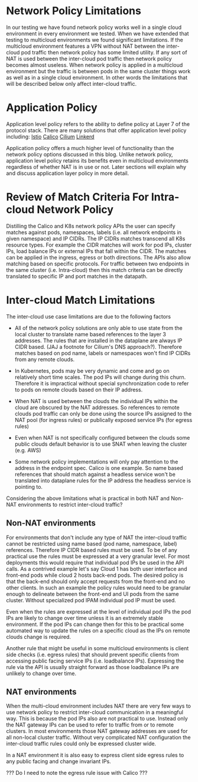 # Network Policy Limitations

In our testing we have found network policy works well in a single cloud environment in every
environment we tested.  When we have extended that testing to multicloud environments we found
significant limitations.  If the multicloud environment features a VPN without NAT between
the inter-cloud pod traffic then network policy has some limited utility.  If any sort of
NAT is used between the inter-cloud pod traffic then network policy becomes almost
useless.  When network policy is applied in a multicloud environment but the traffic is between
pods in the same cluster things work as well as in a single cloud environment.  In other words
the limitations that will be described below only affect inter-cloud traffic.

# Application Policy

Application level policy refers to the ability to define policy at Layer 7 of the protocol
stack.  There are many solutions that offer application level policy including:
[Istio](https://istio.io/)
[Calico](https://docs.projectcalico.org/v3.6/security/app-layer-policy/)
[Cilium](https://cilium.io/)
[Linkerd](https://linkerd.io/)

Application policy offers a much higher level of functionality than the network policy options
discussed in this blog.  Unlike network policy, application level policy retains its benefits
even in multicloud environments regardless of whether NAT is in use or not. Later sections
will explain why and discuss application layer policy in more detail.

# Review of Match Criteria For Intra-cloud Network Policy

Distilling the Calico and K8s network policy APIs the user can specify matches against pods,
namespaces, labels (i.e. all network endpoints in given namespace) and IP CIDRs.  The IP CIDRs
matches transcend all K8s resource types.  For example the CIDR matches will work for pod
IPs, cluster IPs, load balance IPs or external IPs that fall within the CIDR. The matches
can be applied in the ingress, egress or both directions.  The APIs also allow matching based on
specific protocols.  For traffic between two endpoints in the same cluster (i.e. Intra-cloud) 
then this match criteria can be directly translated to specific IP and port matches in the datapath.

# Inter-cloud Match Limitations

The inter-cloud use case limitations are due to the following factors

* All of the network policy solutions are only able to use state from the local cluster to
translate name based references to the layer 3 addresses. The rules that are installed in the
dataplane are always IP CIDR based. (JAJ a footnote for Cilium's DNS approach?). Therefore
matches based on pod name, labels or namespaces won't find IP CIDRs from any remote clouds.

* In Kubernetes, pods may be very dynamic and come and go on relatively short time scales.
The pod IPs will change during this churn. Therefore it is impractical without special
synchronization code to refer to pods on remote clouds based on their IP address.

* When NAT is used between the clouds the individual IPs within the cloud are obscured by the
NAT addresses.  So references to remote clouds pod traffic can only be done using the
source IPs assigned to the NAT pool (for ingress rules) or publically exposed service
IPs (for egress rules)

* Even when NAT is not specifically configured between the clouds some public clouds default
behavior is to use SNAT when leaving the cluster (e.g. AWS)

* Some network policy implementations will only pay attention to the address in the
endpoint spec. Calico is one example.  So name based references that should match
against a headless service won't be translated into dataplane rules for the IP
address the headless service is pointing to.

Considering the above limitations what is practical in both NAT and Non-NAT environments to restrict inter-cloud traffic?

## Non-NAT environments

For environments that don't include any type of NAT the inter-cloud traffic cannot be
restricted using name based (pod name, namespace, label) references.  Therefore IP
CIDR based rules must be used.  To be of any practical use the rules must be expressed
at a very granular level.  For most deployments this would require that individual pod
IPs be used in the API calls.  As a contrived example let's say Cloud 1 has both
user interface and front-end pods while cloud 2 hosts back-end pods.  The desired policy
is that the back-end should only accept requests from the front-end and no other clients.
In such an example the policy rules would need to be granular enough to delineate between
the front-end and UI pods from the same cluster. Without specialized pod IPAM individual
pod IP must be used.

Even when the rules are expressed at the level of individual pod IPs the pod IPs are likely to
change over time unless it is an extremely stable environment. If the pod IPs can change then
for this to be practical some automated way to update the rules on a specific cloud as the
IPs on remote clouds change is required.

Another rule that might be useful in some multicloud environments is client side checks
(i.e. egress rules) that should prevent specific clients from accessing public facing
service IPs (i.e. loadbalance IPs). Expressing the rule via the API is usually
straight forward as those loadbalance IPs are unlikely to change over time.

## NAT environments

When the multi-cloud environment includes NAT there are very few ways to use network policy
to restrict inter-cloud communication in a meaningful way. This is because the pod IPs also
are not practical to use.  Instead only the NAT gateway IPs can be used to refer to traffic
from or to remote clusters.  In most environments those NAT gateway addresses are used for
all non-local cluster traffic.  Without very complicated NAT configuration the inter-cloud
traffic rules could only be expressed cluster wide.

In a NAT environment it is also easy to express client side egress rules to any public facing and
change invariant IPs.

??? Do I need to note the egress rule issue with Calico ???
